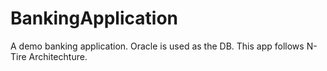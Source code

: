 # BankingApplication
A demo banking application. Oracle is used as the DB. This app follows N-Tire Architechture.
